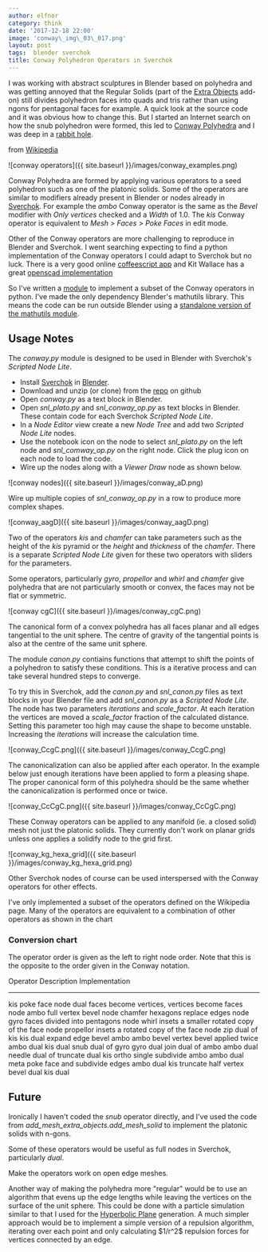 ```yaml
---
author: elfnor
category: think
date: '2017-12-18 22:00'
image: 'conway\_img\_03\_017.png'
layout: post
tags:  blender sverchok
title: Conway Polyhedron Operators in Sverchok
---
```


I was working with abstract sculptures in Blender based on polyhedra and was getting annoyed that the Regular Solids (part of the [Extra Objects](https://wiki.blender.org/index.php/Extensions:2.6/Py/Scripts/Add_Mesh/Add_Extra) add-on) still divides polyhedron faces into quads and tris rather than using ngons for pentagonal faces for example. A quick look at the source code and it was obvious how to change this. But I started an Internet search on how the snub polyhedron were formed, this led to [Conway Polyhedra](https://en.wikipedia.org/wiki/Conway_polyhedron_notation) and I was deep in a [rabbit hole](https://www.urbandictionary.com/define.php?term=Rabbit%20Hole).

from [Wikipedia](https://en.wikipedia.org/wiki/Conway_polyhedron_notation)

![conway operators]({{ site.baseurl }}/images/conway_examples.png)

Conway Polyhedra are formed by applying various operators to a seed polyhedron such as one of the platonic solids. Some of the operators are similar to modifiers already present in Blender or nodes already in [Sverchok](https://github.com/nortikin/sverchok/). For example the *ambo* Conway operator is the same as the *Bevel* modifier with *Only vertices* checked and a *Width* of 1.0. The *kis* Conway operator is equivalent to *Mesh \> Faces \> Poke Faces* in edit mode.

Other of the Conway operators are more challenging to reproduce in Blender and Sverchok. I went searching expecting to find a python implementation of the Conway operators I could adapt to Sverchok but no luck. There is a very good online [coffeescript app](https://github.com/levskaya/polyhedronisme) and Kit Wallace has a great [openscad implementation](https://github.com/KitWallace/openscad/blob/master/conway.scad)

So I\'ve written a [module](https://github.com/elfnor/conway_polyhedron_operators) to implement a subset of the Conway operators in python. I\'ve made the only dependency Blender\'s mathutils library. This means the code can be run outside Blender using a [standalone version of the mathutils module](https://github.com/majimboo/py-mathutils).

## Usage Notes

The *conway.py* module is designed to be used in Blender with Sverchok\'s *Scripted Node Lite*.

-   Install [Sverchok](https://github.com/nortikin/sverchok/) in [Blender](https://www.blender.org/).
-   Download and unzip (or clone) from the [repo](https://github.com/elfnor/conway_polyhedron_operators) on github
-   Open *conway.py* as a text block in Blender.
-   Open *snl\_plato.py* and *snl\_conway\_op.py* as text blocks in Blender. These contain code for each Sverchok *Scripted Node Lite*.
-   In a *Node Editor* view create a new *Node Tree* and add two *Scripted Node Lite* nodes.
-   Use the notebook icon on the node to select *snl\_plato.py* on the left node and *snl\_comway\_op.py* on the right node. Click the plug icon on each node to load the code.
-   Wire up the nodes along with a *Viewer Draw* node as shown below.

![conway nodes]({{ site.baseurl }}/images/conway_aD.png)

Wire up multiple copies of *snl\_conway\_op.py* in a row to produce more complex shapes.

![conway\_aagD]({{ site.baseurl }}/images/conway_aagD.png)

Two of the operators *kis* and *chamfer* can take parameters such as the height of the *kis* pyramid or the *height* and *thickness* of the *chamfer*. There is a separate *Scripted Node Lite* given for these two operators with sliders for the parameters.

Some operators, particularly *gyro*, *propellor* and *whirl* and *chamfer* give polyhedra that are not particularly smooth or convex, the faces may not be flat or symmetric.

![conway cgC]({{ site.baseurl }}/images/conway_cgC.png)

The canonical form of a convex polyhedra has all faces planar and all edges tangential to the unit sphere. The centre of gravity of the tangential points is also at the centre of the same unit sphere.

The module *canon.py* contiains functions that attempt to shift the points of a polyhedron to satisfy these conditions. This is a iterative process and can take several hundred steps to converge.

To try this in Sverchok, add the *canon.py* and *snl\_canon.py* files as text blocks in your Blender file and add *snl\_canon.py* as a *Scripted Node Lite*. The node has two parameters *iterations* and *scale\_factor*. At each iteration the vertices are moved a *scale\_factor* fraction of the calculated distance. Setting this parameter too high may cause the shape to become unstable. Increasing the *iterations* will increase the calculation time.

![conway\_CcgC.png]({{ site.baseurl }}/images/conway_CcgC.png)

The canonicalization can also be applied after each operator. In the example below just enough iterations have been applied to form a pleasing shape. The proper canonical form of this polyhedra should be the same whether the canonicalization is performed once or twice.

![conway\_CcCgC.png]({{ site.baseurl }}/images/conway_CcCgC.png)

These Conway operators can be applied to any manifold (ie. a closed solid) mesh not just the platonic solids. They currently don\'t work on planar grids unless one applies a solidify node to the grid first.

![conway\_kg\_hexa\_grid]({{ site.baseurl }}/images/conway_kg_hexa_grid.png)

Other Sverchok nodes of course can be used interspersed with the Conway operators for other effects.

I\'ve only implemented a subset of the operators defined on the Wikipedia page. Many of the operators are equivalent to a combination of other operators as shown in the chart

### Conversion chart

The operator order is given as the left to right node order. Note that this is the opposite to the order given in the Conway notation.

  Operator    Description                                    Implementation
  ----------- ---------------------------------------------- --------------------
  kis         poke face                                      node
  dual        faces become vertices, vertices become faces   node
  ambo        full vertex bevel                              node
  chamfer     hexagons replace edges                         node
  gyro        faces divided into pentagons                   node
  whirl       insets a smaller rotated copy of the face      node
  propellor   insets a rotated copy of the face              node
  zip         dual of kis                                    kis dual
  expand      edge bevel                                     ambo ambo
  bevel       vertex bevel applied twice                     ambo dual kis dual
  snub        dual of gyro                                   gyro dual
  join        dual of ambo                                   ambo dual
  needle      dual of truncate                               dual kis
  ortho       single subdivide                               ambo ambo dual
  meta        poke face and subdivide edges                  ambo dual kis
  truncate    half vertex bevel                              dual kis dual

## Future

Ironically I haven\'t coded the *snub* operator directly, and I\'ve used the code from *add\_mesh\_extra\_objects.add\_mesh\_solid* to implement the platonic solids with n-gons.

Some of these operators would be useful as full nodes in Sverchok, particularly *dual*.

Make the operators work on open edge meshes.

Another way of making the polyhedra more \"regular\" would be to use an algorithm that evens up the edge lengths while leaving the vertices on the surface of the unit sphere. This could be done with a particle simulation similar to that I used for the [Hyperbolic Plane](%7Bfilename%7Dhyperbolic_tilings_processing.md) generation. A much simpler approach would be to implement a simple version of a repulsion algorithm, iterating over each point and only calculating \$1/r\^2\$ repulsion forces for vertices connected by an edge.
